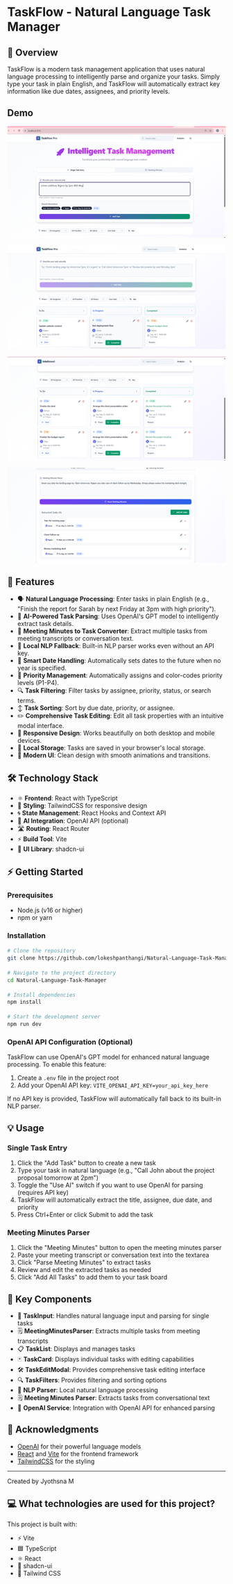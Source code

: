 # TaskFlow - Natural Language Task Manager

## 📝 Overview

TaskFlow is a modern task management application that uses natural language processing to intelligently parse and organize your tasks. Simply type your task in plain English, and TaskFlow will automatically extract key information like due dates, assignees, and priority levels.

## Demo

![TaskFlow Pro Demo 1](./task_2_sc_1.png)

![TaskFlow Pro Demo 2](./task_2_sc_2.png)

![TaskFlow Pro Demo 3](./task_2_sc_3.png)

![TaskFlow Pro Demo 4](./task_2_sc_4.png)

## 🚀 Features

- 🗣️ **Natural Language Processing**: Enter tasks in plain English (e.g., "Finish the report for Sarah by next Friday at 3pm with high priority").
- 🤖 **AI-Powered Task Parsing**: Uses OpenAI's GPT model to intelligently extract task details.
- 📝 **Meeting Minutes to Task Converter**: Extract multiple tasks from meeting transcripts or conversation text.
- 🧠 **Local NLP Fallback**: Built-in NLP parser works even without an API key.
- 📅 **Smart Date Handling**: Automatically sets dates to the future when no year is specified.
- 🚦 **Priority Management**: Automatically assigns and color-codes priority levels (P1-P4).
- 🔍 **Task Filtering**: Filter tasks by assignee, priority, status, or search terms.
- ↕️ **Task Sorting**: Sort by due date, priority, or assignee.
- ✏️ **Comprehensive Task Editing**: Edit all task properties with an intuitive modal interface.
- 📱 **Responsive Design**: Works beautifully on both desktop and mobile devices.
- 💾 **Local Storage**: Tasks are saved in your browser's local storage.
- 🎨 **Modern UI**: Clean design with smooth animations and transitions.

## 🛠️ Technology Stack

- ⚛️ **Frontend**: React with TypeScript
- 🎨 **Styling**: TailwindCSS for responsive design
- 🌀 **State Management**: React Hooks and Context API
- 🤖 **AI Integration**: OpenAI API (optional)
- 🛣️ **Routing**: React Router
- ⚡ **Build Tool**: Vite
- 🧩 **UI Library**: shadcn-ui

## ⚡ Getting Started

### Prerequisites

- Node.js (v16 or higher)
- npm or yarn

### Installation

```bash
# Clone the repository
git clone https://github.com/lokeshpanthangi/Natural-Language-Task-Manager.git

# Navigate to the project directory
cd Natural-Language-Task-Manager

# Install dependencies
npm install

# Start the development server
npm run dev
```

### OpenAI API Configuration (Optional)

TaskFlow can use OpenAI's GPT model for enhanced natural language processing. To enable this feature:

1. Create a `.env` file in the project root
2. Add your OpenAI API key: `VITE_OPENAI_API_KEY=your_api_key_here`

If no API key is provided, TaskFlow will automatically fall back to its built-in NLP parser.

## 💡 Usage

### Single Task Entry
1. Click the "Add Task" button to create a new task
2. Type your task in natural language (e.g., "Call John about the project proposal tomorrow at 2pm")
3. Toggle the "Use AI" switch if you want to use OpenAI for parsing (requires API key)
4. TaskFlow will automatically extract the title, assignee, due date, and priority
5. Press Ctrl+Enter or click Submit to add the task

### Meeting Minutes Parser
1. Click the "Meeting Minutes" button to open the meeting minutes parser
2. Paste your meeting transcript or conversation text into the textarea
3. Click "Parse Meeting Minutes" to extract tasks
4. Review and edit the extracted tasks as needed
5. Click "Add All Tasks" to add them to your task board

## 🧩 Key Components

- 📝 **TaskInput**: Handles natural language input and parsing for single tasks
- 🗒️ **MeetingMinutesParser**: Extracts multiple tasks from meeting transcripts
- 📋 **TaskList**: Displays and manages tasks
- 🃏 **TaskCard**: Displays individual tasks with editing capabilities
- 🛠️ **TaskEditModal**: Provides comprehensive task editing interface
- 🔍 **TaskFilters**: Provides filtering and sorting options
- 🧠 **NLP Parser**: Local natural language processing
- 🗒️ **Meeting Minutes Parser**: Extracts tasks from conversational text
- 🤖 **OpenAI Service**: Integration with OpenAI API for enhanced parsing

## 🙏 Acknowledgments

- [OpenAI](https://openai.com/) for their powerful language models
- [React](https://reactjs.org/) and [Vite](https://vitejs.dev/) for the frontend framework
- [TailwindCSS](https://tailwindcss.com/) for the styling

---

Created by Jyothsna M

## 💻 What technologies are used for this project?

This project is built with:

- ⚡ Vite
- 🟦 TypeScript
- ⚛️ React
- 🧩 shadcn-ui
- 🎨 Tailwind CSS
